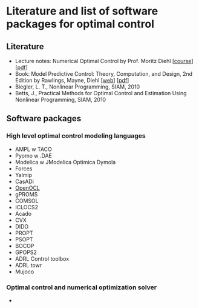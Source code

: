 # Literature and list of software packages for optimal control 

## Literature

* Lecture notes: Numerical Optimal Control by Prof. Moritz Diehl [[course](https://www.syscop.de/teaching/ss2017/numerical-optimal-control)] [[pdf](https://www.syscop.de/files/2017ss/NOC/script/book-NOCSE.pdf)]
* Book: Model Predictive Control: Theory, Computation, and Design, 2nd Edition by Rawlings, Mayne, Diehl [[web](https://sites.engineering.ucsb.edu/~jbraw/mpc/)] [[pdf](https://sites.engineering.ucsb.edu/~jbraw/mpc/MPC-book-2nd-edition-2nd-printing.pdf)]
* Biegler, L. T., Nonlinear Programming, SIAM, 2010
* Betts, J., Practical Methods for Optimal Control and Estimation Using Nonlinear Programming, SIAM, 2010

## Software packages 

### High level optimal control modeling languages

 - AMPL w TACO
 - Pyomo w .DAE
 - Modelica w JModelica Optimica Dymola
 - Forces
 - Yalmip
 - CasADi
 - [OpenOCL](https://openocl.org) 
 - gPROMS 
 - COMSOL
 - ICLOCS2 
 - Acado
 - CVX
 - DIDO
 - PROPT
 - PSOPT
 - BOCOP
 - GPOPS2
 - ADRL Control toolbox 
 - ADRL towr
 - Mujoco
 
 ### Optimal control and numerical optimization solver 
 - 
